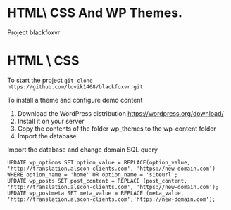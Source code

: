 # HTML\ CSS And WP Themes.

Project blackfoxvr

# HTML \ CSS

To start the project `git clone https://github.com/lovik1468/blackfoxvr.git`

To install a theme and configure demo content

1. Download the WordPress distribution https://wordpress.org/download/
2. Install it on your server
3. Copy the contents of the folder wp_themes to the wp-content folder
4. Import the database

Import the database and change domain SQL query

```
UPDATE wp_options SET option_value = REPLACE(option_value, 'http://translation.alscon-clients.com', 'https://new-domain.com') WHERE option_name = 'home' OR option_name = 'siteurl';
UPDATE wp_posts SET post_content = REPLACE (post_content, 'http://translation.alscon-clients.com', 'https://new-domain.com');
UPDATE wp_postmeta SET meta_value = REPLACE (meta_value, 'http://translation.alscon-clients.com','https://new-domain.com');
```
